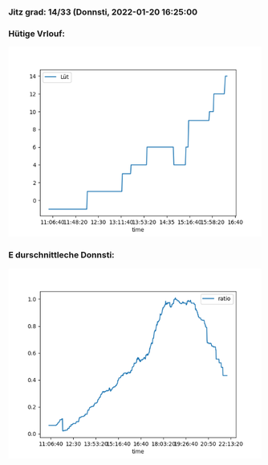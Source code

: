 ### Jitz grad: 14/33 (Donnsti, 2022-01-20 16:25:00

### Hütige Vrlouf:
![Graph](Today.png)

### E durschnittleche Donnsti:
![Graph](Donnsti.png)